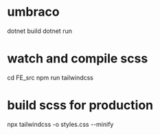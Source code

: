 # umbraco 
dotnet build
dotnet run

# watch and compile scss
cd FE_src
npm run tailwindcss

# build scss for production
npx tailwindcss -o styles.css --minify